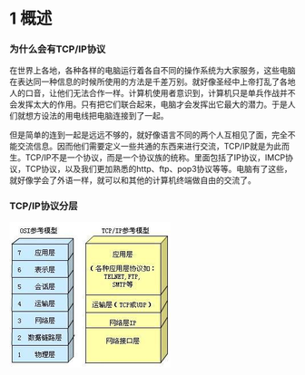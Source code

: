 # 1 概述


### 为什么会有TCP/IP协议
在世界上各地，各种各样的电脑运行着各自不同的操作系统为大家服务，这些电脑在表达同一种信息的时候所使用的方法是千差万别。就好像圣经中上帝打乱了各地人的口音，让他们无法合作一样。计算机使用者意识到，计算机只是单兵作战并不会发挥太大的作用。只有把它们联合起来，电脑才会发挥出它最大的潜力。于是人们就想方设法的用电线把电脑连接到了一起。

但是简单的连到一起是远远不够的，就好像语言不同的两个人互相见了面，完全不能交流信息。因而他们需要定义一些共通的东西来进行交流，TCP/IP就是为此而生。TCP/IP不是一个协议，而是一个协议族的统称。里面包括了IP协议，IMCP协议，TCP协议，以及我们更加熟悉的http、ftp、pop3协议等等。电脑有了这些，就好像学会了外语一样，就可以和其他的计算机终端做自由的交流了。

### TCP/IP协议分层
![tcp/ip_model](./image/tcp:ip_model.jpeg)


